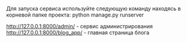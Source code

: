 Для запуска сервиса используйте следующую команду находясь в корневой папке проекта: python manage.py runserver

http://127.0.0.1:8000/admin/     - сервис администрирования
http://127.0.0.1:8000/blog_app/  - главная страница блога
